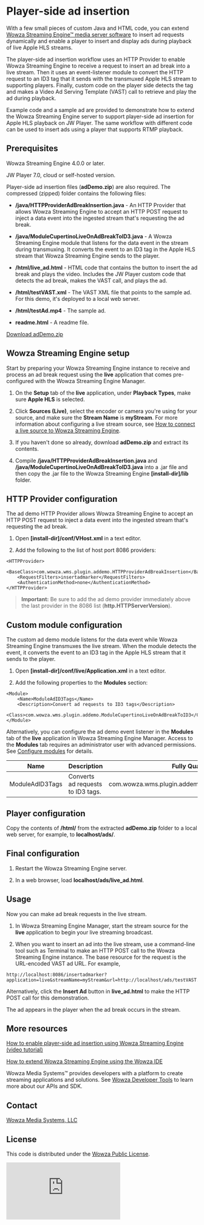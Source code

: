 # Player-side ad insertion
With a few small pieces of custom Java and HTML code, you can extend [Wowza Streaming Engine™ media server software](https://www.wowza.com/products/streaming-engine) to insert ad requests dynamically and enable a player to insert and display ads during playback of live Apple HLS streams.

The player-side ad insertion workflow uses an HTTP Provider to enable Wowza Streaming Engine to receive a request to insert an ad break into a live stream. Then it uses an event-listener module to convert the HTTP request to an ID3 tag that it sends with the transmuxed Apple HLS stream to supporting players. Finally, custom code on the player side detects the tag and makes a Video Ad Serving Template (VAST) call to retrieve and play the ad during playback.

Example code and a sample ad are provided to demonstrate how to extend the Wowza Streaming Engine server to support player-side ad insertion for Apple HLS playback on JW Player. The same workflow with different code can be used to insert ads using a player that supports RTMP playback.

## Prerequisites

Wowza Streaming Engine 4.0.0 or later.

JW Player 7.0, cloud or self-hosted version.

Player-side ad insertion files (**adDemo.zip**) are also required. The compressed (zipped) folder contains the following files:

* **/java/HTTPProviderAdBreakInsertion.java** - An HTTP Provider that allows Wowza Streaming Engine to accept an HTTP POST request to inject a data event into the ingested stream that's requesting the ad break.

* **/java/ModuleCupertinoLiveOnAdBreakToID3.java** - A Wowza Streaming Engine module that listens for the data event in the stream during transmuxing. It converts the event to an ID3 tag in the Apple HLS stream that Wowza Streaming Engine sends to the player.

* **/html/live_ad.html** - HTML code that contains the button to insert the ad break and plays the video. Includes the JW Player custom code that detects the ad break, makes the VAST call, and plays the ad.

* **/html/testVAST.xml** - The VAST XML file that points to the sample ad. For this demo, it's deployed to a local web server.

* **/html/testAd.mp4** - The sample ad.

* **readme.html** - A readme file.

[Download adDemo.zip](https://www.wowza.com/downloads/forums/adDemo/adDemo.zip)

## Wowza Streaming Engine setup
Start by preparing your Wowza Streaming Engine instance to receive and process an ad break request using the **live** application that comes pre-configured with the Wowza Streaming Engine Manager.

1. On the **Setup** tab of the **live** application, under **Playback Types**, make sure **Apple HLS** is selected.

2. Click **Sources (Live)**, select the encoder or camera you're using for your source, and make sure the **Stream Name** is **myStream**. For more information about configuring a live stream source, see [How to connect a live source to Wowza Streaming Engine](https://www.wowza.com/forums/content.php?610-How-to-connect-a-publisher-to-Wowza-Streaming-Engine).

3. If you haven't done so already, download **adDemo.zip** and extract its contents.

4. Compile **/java/HTTPProviderAdBreakInsertion.java** and **/java/ModuleCupertinoLiveOnAdBreakToID3.java** into a .jar file and then copy the .jar file to the Wowza Streaming Engine **[install-dir]/lib** folder.

## HTTP Provider configuration
The ad demo HTTP Provider allows Wowza Streaming Engine to accept an HTTP POST request to inject a data event into the ingested stream that's requesting the ad break.

1. Open **[install-dir]/conf/VHost.xml** in a text editor.

2. Add the following to the list of host port 8086 providers:
```
<HTTPProvider>
	<BaseClass>com.wowza.wms.plugin.addemo.HTTPProviderAdBreakInsertion</BaseClass>
	<RequestFilters>insertadmarker</RequestFilters>
	<AuthenticationMethod>none</AuthenticationMethod>
</HTTPProvider>
```
> **Important:** Be sure to add the ad demo provider immediately above the last provider in the 8086 list (**http.HTTPServerVersion**).

## Custom module configuration
The custom ad demo module listens for the data event while Wowza Streaming Engine transmuxes the live stream. When the module detects the event, it converts the event to an ID3 tag in the Apple HLS stream that it sends to the player.

1. Open **[install-dir]/conf/live/Application.xml** in a text editor.

2. Add the following properties to the **Modules** section:
```
<Module>
	<Name>ModuleAdID3Tags</Name>
	<Description>Convert ad requests to ID3 tags</Description>
	<Class>com.wowza.wms.plugin.addemo.ModuleCupertinoLiveOnAdBreakToID3</Class>
</Module>
```

Alternatively, you can configure the ad demo event listener in the **Modules** tab of the **live** application in Wowza Streaming Engine Manager. Access to the **Modules** tab requires an administrator user with advanced permissions. See [Configure modules](https://www.wowza.com/forums/content.php?625-How-to-get-started-as-a-Wowza-Streaming-Engine-Manager-administrator#configModules) for details.

**Name** | **Description** | **Fully Qualified Class Name**
-----|-------------|---------------------------
ModuleAdID3Tags | Converts ad requests to ID3 tags. | com.wowza.wms.plugin.addemo.ModuleCupertinoLiveOnAdBreakToID3

## Player configuration

Copy the contents of **/html/** from the extracted **adDemo.zip** folder to a local web server, for example, to **localhost/ads/**.

## Final configuration
1. Restart the Wowza Streaming Engine server.

2. In a web browser, load **localhost/ads/live_ad.html**.

## Usage
Now you can make ad break requests in the live stream.

1. In Wowza Streaming Engine Manager, start the stream source for the **live** application to begin your live streaming broadcast.

2. When you want to insert an ad into the live stream, use a command-line tool such as Terminal to make an HTTP POST call to the Wowza Streaming Engine instance. The base resource for the request is the URL-encoded VAST ad URL. For example,
```
http://localhost:8086/insertadmarker?application=live&streamName=myStream&url=http://localhost/ads/testVAST.xml
```

Alternatively, click the **Insert Ad** button in **live_ad.html** to make the HTTP POST call for this demonstration.

The ad appears in the player when the ad break occurs in the stream.

## More resources
[How to enable player-side ad insertion using Wowza Streaming Engine (video tutorial)](https://www.wowza.com/forums/content.php?735-How-to-enable-player-side-ad-insertion-using-Wowza-Streaming-Engine)

[How to extend Wowza Streaming Engine using the Wowza IDE](https://www.wowza.com/forums/content.php?759-How-to-extend-Wowza-Streaming-Engine-using-the-Wowza-IDE)

Wowza Media Systems™ provides developers with a platform to create streaming applications and solutions. See [Wowza Developer Tools](https://www.wowza.com/resources/developers) to learn more about our APIs and SDK.

## Contact
[Wowza Media Systems, LLC](https://www.wowza.com/contact)

## License
This code is distributed under the [Wowza Public License](https://github.com/WowzaMediaSystems/wse-example-ad-insertion/blob/master/LICENSE.txt).

![alt tag](http://wowzalogs.com/stats/githubimage.php?plugin=wse-example-ad-insertion)
